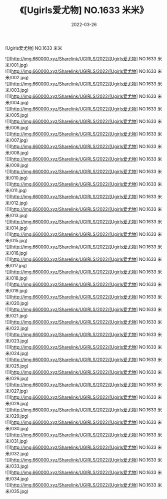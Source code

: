 ﻿---
layout: post
title:  《[Ugirls爱尤物] NO.1633 米米》
date:   2022-03-26
img: http://img.660000.xyz/Sharelink/UGIRLS/2022/[Ugirls爱尤物] NO.1633 米米/000.jpg
categories: [美女, 清纯, 唯美]
---

[Ugirls爱尤物] NO.1633 米米

 ![](http://img.660000.xyz/Sharelink/UGIRLS/2022/[Ugirls爱尤物] NO.1633 米米/001.jpg) <br>![](http://img.660000.xyz/Sharelink/UGIRLS/2022/[Ugirls爱尤物] NO.1633 米米/002.jpg) <br>![](http://img.660000.xyz/Sharelink/UGIRLS/2022/[Ugirls爱尤物] NO.1633 米米/003.jpg) <br>![](http://img.660000.xyz/Sharelink/UGIRLS/2022/[Ugirls爱尤物] NO.1633 米米/004.jpg) <br>![](http://img.660000.xyz/Sharelink/UGIRLS/2022/[Ugirls爱尤物] NO.1633 米米/005.jpg) <br>![](http://img.660000.xyz/Sharelink/UGIRLS/2022/[Ugirls爱尤物] NO.1633 米米/006.jpg) <br>![](http://img.660000.xyz/Sharelink/UGIRLS/2022/[Ugirls爱尤物] NO.1633 米米/007.jpg) <br>![](http://img.660000.xyz/Sharelink/UGIRLS/2022/[Ugirls爱尤物] NO.1633 米米/008.jpg) <br>![](http://img.660000.xyz/Sharelink/UGIRLS/2022/[Ugirls爱尤物] NO.1633 米米/009.jpg) <br>![](http://img.660000.xyz/Sharelink/UGIRLS/2022/[Ugirls爱尤物] NO.1633 米米/010.jpg) <br>![](http://img.660000.xyz/Sharelink/UGIRLS/2022/[Ugirls爱尤物] NO.1633 米米/011.jpg) <br>![](http://img.660000.xyz/Sharelink/UGIRLS/2022/[Ugirls爱尤物] NO.1633 米米/012.jpg) <br>![](http://img.660000.xyz/Sharelink/UGIRLS/2022/[Ugirls爱尤物] NO.1633 米米/013.jpg) <br>![](http://img.660000.xyz/Sharelink/UGIRLS/2022/[Ugirls爱尤物] NO.1633 米米/014.jpg) <br>![](http://img.660000.xyz/Sharelink/UGIRLS/2022/[Ugirls爱尤物] NO.1633 米米/015.jpg) <br>![](http://img.660000.xyz/Sharelink/UGIRLS/2022/[Ugirls爱尤物] NO.1633 米米/016.jpg) <br>![](http://img.660000.xyz/Sharelink/UGIRLS/2022/[Ugirls爱尤物] NO.1633 米米/017.jpg) <br>![](http://img.660000.xyz/Sharelink/UGIRLS/2022/[Ugirls爱尤物] NO.1633 米米/018.jpg) <br>![](http://img.660000.xyz/Sharelink/UGIRLS/2022/[Ugirls爱尤物] NO.1633 米米/019.jpg) <br>![](http://img.660000.xyz/Sharelink/UGIRLS/2022/[Ugirls爱尤物] NO.1633 米米/020.jpg) <br>![](http://img.660000.xyz/Sharelink/UGIRLS/2022/[Ugirls爱尤物] NO.1633 米米/021.jpg) <br>![](http://img.660000.xyz/Sharelink/UGIRLS/2022/[Ugirls爱尤物] NO.1633 米米/022.jpg) <br>![](http://img.660000.xyz/Sharelink/UGIRLS/2022/[Ugirls爱尤物] NO.1633 米米/023.jpg) <br>![](http://img.660000.xyz/Sharelink/UGIRLS/2022/[Ugirls爱尤物] NO.1633 米米/024.jpg) <br>![](http://img.660000.xyz/Sharelink/UGIRLS/2022/[Ugirls爱尤物] NO.1633 米米/025.jpg) <br>![](http://img.660000.xyz/Sharelink/UGIRLS/2022/[Ugirls爱尤物] NO.1633 米米/026.jpg) <br>![](http://img.660000.xyz/Sharelink/UGIRLS/2022/[Ugirls爱尤物] NO.1633 米米/027.jpg) <br>![](http://img.660000.xyz/Sharelink/UGIRLS/2022/[Ugirls爱尤物] NO.1633 米米/028.jpg) <br>![](http://img.660000.xyz/Sharelink/UGIRLS/2022/[Ugirls爱尤物] NO.1633 米米/029.jpg) <br>![](http://img.660000.xyz/Sharelink/UGIRLS/2022/[Ugirls爱尤物] NO.1633 米米/030.jpg) <br>![](http://img.660000.xyz/Sharelink/UGIRLS/2022/[Ugirls爱尤物] NO.1633 米米/031.jpg) <br>![](http://img.660000.xyz/Sharelink/UGIRLS/2022/[Ugirls爱尤物] NO.1633 米米/032.jpg) <br>![](http://img.660000.xyz/Sharelink/UGIRLS/2022/[Ugirls爱尤物] NO.1633 米米/033.jpg) <br>![](http://img.660000.xyz/Sharelink/UGIRLS/2022/[Ugirls爱尤物] NO.1633 米米/034.jpg) <br>![](http://img.660000.xyz/Sharelink/UGIRLS/2022/[Ugirls爱尤物] NO.1633 米米/035.jpg) <br>